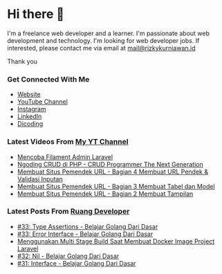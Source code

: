 # Hi there 👋

I'm a freelance web developer and a learner. I'm passionate about web development and technology. I'm looking for web developer jobs. If interested, please contact me via email at mail@rizkykurniawan.id

Thank you

### Get Connected With Me
- [Website](https://www.rizkykurniawan.id)
- [YouTube Channel](https://www.youtube.com/kykurniawan)
- [Instagram](https://instagram.com/qwertykurniawan)
- [LinkedIn](https://www.linkedin.com/in/kykurniawan/)
- [Dicoding](https://www.dicoding.com/users/rizkykurniawan)

### Latest Videos From [My YT Channel](https://www.youtube.com/kykurniawan)
<!-- YOUTUBE:START -->
- [Mencoba Filament Admin Laravel](https://www.youtube.com/watch?v=I2gtdn-S9h8)
- [Ngoding CRUD di PHP -  CRUD Programmer The Next Generation](https://www.youtube.com/watch?v=vr0OO-IQ4w4)
- [Membuat Situs Pemendek URL - Bagian 4 Membuat URL Pendek &amp; Validasi Inputan](https://www.youtube.com/watch?v=zmLwSpuMzKY)
- [Membuat Situs Pemendek URL - Bagian 3 Membuat Tabel dan Model](https://www.youtube.com/watch?v=YPmMm17XQDc)
- [Membuat Situs Pemendek URL - Bagian 2 Membuat Tampilan](https://www.youtube.com/watch?v=fW2CVksow9k)
<!-- YOUTUBE:END -->

### Latest Posts From [Ruang Developer](https://www.ruangdeveloper.com)
<!-- RUANGDEVELOPER:START -->
- [#33: Type Assertions - Belajar Golang Dari Dasar](https://www.ruangdeveloper.com/blog/golang-type-assertions/)
- [#33: Error Interface - Belajar Golang Dari Dasar](https://www.ruangdeveloper.com/blog/golang-error-interface/)
- [Menggunakan Multi Stage Build Saat Membuat Docker Image Project Laravel](https://www.ruangdeveloper.com/blog/menggunakan-multi-stage-build-saat-membuat-docker-image-project-laravel/)
- [#32: Nil - Belajar Golang Dari Dasar](https://www.ruangdeveloper.com/blog/golang-nil/)
- [#31: Interface - Belajar Golang Dari Dasar](https://www.ruangdeveloper.com/blog/golang-interface/)
<!-- RUANGDEVELOPER:END -->

